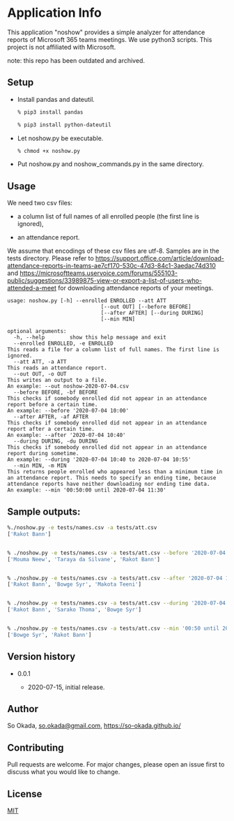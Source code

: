 # Application Info

This application "noshow" provides a simple analyzer for attendance reports of Microsoft 365 teams meetings. We use python3 scripts. This project is not affiliated with Microsoft. 

note: this repo has been outdated and archived.

## Setup

* Install pandas and dateutil. 

	```bash
	% pip3 install pandas

	% pip3 install python-dateutil
	```

* Let noshow.py be executable.

	```bash
	% chmod +x noshow.py
	```
* Put noshow.py and noshow_commands.py in the same directory.

## Usage

We need two csv files:

* a column list of full names of all enrolled people (the first line is ignored),

* an attendance report.

We assume that encodings of these csv files are utf-8. Samples are 
 in the tests directory. Please refer to
https://support.office.com/article/download-attendance-reports-in-teams-ae7cf170-530c-47d3-84c1-3aedac74d310 and https://microsoftteams.uservoice.com/forums/555103-public/suggestions/33989875-view-or-export-a-list-of-users-who-attended-a-meet for downloading attendance reports of your meetings.


```
usage: noshow.py [-h] --enrolled ENROLLED --att ATT
	                          [--out OUT] [--before BEFORE]
                              [--after AFTER] [--during DURING]
                              [--min MIN]

optional arguments:
  -h, --help        show this help message and exit
  --enrolled ENROLLED, -e ENROLLED
This reads a file for a column list of full names. The first line is ignored.
  --att ATT, -a ATT
This reads an attendance report.
  --out OUT, -o OUT
This writes an output to a file.
An example: --out noshow-2020-07-04.csv
  --before BEFORE, -bf BEFORE
This checks if somebody enrolled did not appear in an attendance report before a certain time.
An example: --before '2020-07-04 10:00'
  --after AFTER, -af AFTER
This checks if somebody enrolled did not appear in an attendance report after a certain time.
An example: --after '2020-07-04 10:40'
  --during DURING, -du DURING
This checks if somebody enrolled did not appear in an attendance report during sometime.
An example: --during '2020-07-04 10:40 to 2020-07-04 10:55'
  --min MIN, -m MIN
This returns people enrolled who appeared less than a minimum time in an attendance report. This needs to specify an ending time, because attendance reports have neither downloading nor ending time data.
An example: --min '00:50:00 until 2020-07-04 11:30'
```
## Sample outputs:


```bash
%./noshow.py -e tests/names.csv -a tests/att.csv 
['Rakot Bann']


% ./noshow.py -e tests/names.csv -a tests/att.csv --before '2020-07-04 9:54'
['Mouma Neew', 'Taraya da Silvane', 'Rakot Bann']


% ./noshow.py -e tests/names.csv -a tests/att.csv --after '2020-07-04 10:43'
['Rakot Bann', 'Bowge Syr', 'Makota Teeni']


% ./noshow.py -e tests/names.csv -a tests/att.csv --during '2020-07-04 10:35:12 to 2020-07-04 10:35:20'
['Rakot Bann', 'Sarako Thoma', 'Bowge Syr']


% ./noshow.py -e tests/names.csv -a tests/att.csv --min '00:50 until 2020-07-04 11:30'
['Bowge Syr', 'Rakot Bann']
```

## Version history

* 0.0.1

  * 2020-07-15, initial release.
 
## Author
So Okada, so.okada@gmail.com, https://so-okada.github.io/

## Contributing
Pull requests are welcome. For major changes, please open an 
issue first to discuss what you would like to change.

## License
[MIT](https://choosealicense.com/licenses/mit/)
